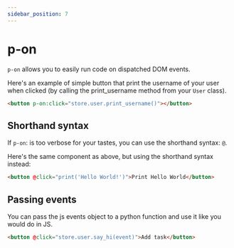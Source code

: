 ```yaml
---
sidebar_position: 7
---
```

# p-on

`p-on` allows you to easily run code on dispatched DOM events.

Here's an example of simple button that print the username of your user when clicked (by calling the print_username method from your `User` class).


```html
<button p-on:click="store.user.print_username()"></button>
```


## Shorthand syntax

If `p-on`: is too verbose for your tastes, you can use the shorthand syntax: `@`.

Here's the same component as above, but using the shorthand syntax instead:

```html
<button @click="print('Hello World!')">Print Hello World</button>
```

## Passing events

You can pass the js events object to a python function and use it like you would do in JS.

```html
<button @click="store.user.say_hi(event)">Add task</button>
```


